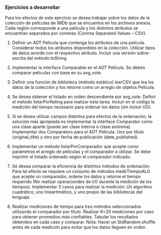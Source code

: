 ### Ejercicios a desarrollar

Para los efectos de este ejercicio se desea trabajar sobre los datos de la colección
de películas de IMDb que se encuentra en los archivos anexos. Cada reglón
corresponde a una película y los distintos atributos se encuentran separados por
commas (Comma Separated Values – CSV).

1. Definir un ADT Película que contenga los atributos de una película.
Considerar todos los atributos disponibles en la colección. Utilizar tipos de
datos acorde con el respectivo atributo. Incluir una versión sobre-escrita del
método toString.

2. Implementar la interface Comparable en el ADT Película. Se deben
comparar películas con base en su avg_vote.

3. Definir una función de biblioteca (método estático) leerCSV que lea los
datos de la colección y los retorne como un arreglo de objetos Película.

4. Se desea obtener el listado en orden descendiente por avg_vote. Definir el
método listarPorRating para realizar esta tarea. Incluir en el código la
medición del tiempo necesario para ordenar los datos (sin incluir I/O).

5. Si se desea utilizar campos distintos para efectos de la ordenación, la
solución más apropiada es implementar la interface Comparator como una
clase aparte (puede ser clase interna o clase anónima). Implementar dos
Comparators para el ADT Película: Uno por título (original_title) y otro por
fecha de publicación (date_published).

6. Implementar un método listarPorComparador que acepte como
parámetros el arreglo de películas y el comparador a utilizar. Se debe
imprimir el listado ordenado según el comparador indicado.

7. Se desea comparar la eficiencia de distintos métodos de ordenación. Para
tal efecto se requiere un conjunto de métodos medirTiempoALG que acepte
un comparador, ordene los datos y retorne el tiempo requerido (No realizar
operaciondes de I/O durante la medición de los tiempos). Implementar 3
casos para realizar la medición: Un algoritmo cuadrático, uno linearitmético,
y uno propio de las bibliotecas del lenguaje.

8. Realizar mediciones de tiempo para tres métodos seleccionados utilizando
el comparador por título. Realizar K=20 mediciones por caso para obtener
promedios más confiables. Tabular los resultados obtenidos en cada caso y
comparar. Nota: Hacer un StdRandom.shuffle antes de cada medición para
evitar que los datos lleguen en orden.
